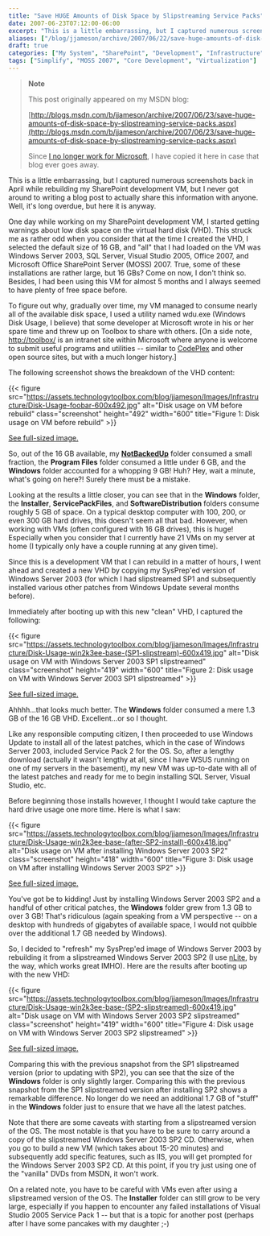 ```yaml
---
title: "Save HUGE Amounts of Disk Space by Slipstreaming Service Packs"
date: 2007-06-23T07:12:00-06:00
excerpt: "This is a little embarrassing, but I captured numerous screenshots back in April while rebuilding my SharePoint development VM, but I never got around to writing a blog post to actually share this information with anyone. Well, it's long overdue, but..."
aliases: ["/blog/jjameson/archive/2007/06/22/save-huge-amounts-of-disk-space-by-slipstreaming-service-packs.aspx", "/blog/jjameson/archive/2007/06/23/save-huge-amounts-of-disk-space-by-slipstreaming-service-packs.aspx"]
draft: true
categories: ["My System", "SharePoint", "Development", "Infrastructure"]
tags: ["Simplify", "MOSS 2007", "Core Development", "Virtualization"]
---
```


> **Note**
>
> This post originally appeared on my MSDN blog:
>
> [http://blogs.msdn.com/b/jjameson/archive/2007/06/23/save-huge-amounts-of-disk-space-by-slipstreaming-service-packs.aspx](http://blogs.msdn.com/b/jjameson/archive/2007/06/23/save-huge-amounts-of-disk-space-by-slipstreaming-service-packs.aspx)
>
> Since [I no longer work for Microsoft](/blog/jjameson/2011/09/02/last-day-with-microsoft), I have copied it here in case that blog                 ever goes away.

This is a little embarrassing, but I captured numerous screenshots back in April         while rebuilding my SharePoint development VM, but I never got around to writing         a blog post to actually share this information with anyone. Well, it's long overdue,         but here it is anyway.

One day while working on my SharePoint development VM, I started getting warnings         about low disk space on the virtual hard disk (VHD). This struck me as rather odd         when you consider that at the time I created the VHD, I selected the default size         of 16 GB, and "all" that I had loaded on the VM was Windows Server 2003, SQL Server,         Visual Studio 2005, Office 2007, and Microsoft Office SharePoint Server (MOSS) 2007.         True, some of these installations are rather large, but 16 GBs? Come on now, I don't         think so. Besides, I had been using this VM for almost 5 months and I always seemed         to have plenty of free space before.

To figure out why, gradually over time, my VM managed to consume nearly all of the         available disk space, I used a utility named wdu.exe (Windows Disk Usage, I believe)         that some developer at Microsoft wrote in his or her spare time and threw up on         Toolbox to share with others. [On a side note, [http://toolbox/](http://toolbox/)         is an intranet site within Microsoft where anyone is welcome to submit useful programs         and utilities -- similar to [CodePlex](http://www.codeplex.com/) and         other open source sites, but with a much longer history.]

The following screenshot shows the breakdown of the VHD content:

{{< figure
src="https://assets.technologytoolbox.com/blog/jjameson/Images/Infrastructure/Disk-Usage-foobar-600x492.jpg"
alt="Disk usage on VM before rebuild"
class="screenshot"
height="492"
width="600"
title="Figure 1: Disk usage on VM before rebuild" >}}

[See full-sized image.](https://assets.technologytoolbox.com/blog/jjameson/Images/Infrastructure/Disk-Usage-foobar-775x635.jpg)

So, out of the 16 GB available, my [**NotBackedUp**](/blog/jjameson/2007/03/22/backedup-and-notbackedup) folder consumed a small fraction, the **Program
Files** folder consumed a little under 6 GB, and the **Windows**         folder accounted for a whopping 9 GB! Huh? Hey, wait a minute, what's going on here?!         Surely there must be a mistake.

Looking at the results a little closer, you can see that in the **Windows**         folder, the **Installer**, **ServicePackFiles**, and **SoftwareDistribution** folders consume roughly 5 GB of space. On a typical         desktop computer with 100, 200, or even 300 GB hard drives, this doesn't seem all         that bad. However, when working with VMs (often configured with 16 GB drives), this         is huge! Especially when you consider that I currently have 21 VMs on my server         at home (I typically only have a couple running at any given time).

Since this is a development VM that I can rebuild in a matter of hours, I went ahead         and created a new VHD by copying my SysPrep'ed version of Windows Server 2003 (for         which I had slipstreamed SP1 and subsequently installed various other patches from         Windows Update several months before).

Immediately after booting up with this new "clean" VHD, I captured the following:

{{< figure
src="https://assets.technologytoolbox.com/blog/jjameson/Images/Infrastructure/Disk-Usage-win2k3ee-base-(SP1-slipstream)-600x419.jpg"
alt="Disk usage on VM with Windows Server 2003 SP1 slipstreamed"
class="screenshot"
height="419"
width="600"
title="Figure 2: Disk usage on VM with Windows Server 2003 SP1 slipstreamed" >}}

[See full-sized image.](https://assets.technologytoolbox.com/blog/jjameson/Images/Infrastructure/Disk-Usage-win2k3ee-base-%28SP1-slipstream%29-768x536.jpg)

Ahhhh...that looks much better. The **Windows** folder consumed a mere         1.3 GB of the 16 GB VHD. Excellent...or so I thought.

Like any responsible computing citizen, I then proceeded to use Windows Update to         install all of the latest patches, which in the case of Windows Server 2003, included         Service Pack 2 for the OS. So, after a lengthy download (actually it wasn't lengthy         at all, since I have WSUS running on one of my servers in the basement), my new         VM was up-to-date with all of the latest patches and ready for me to begin installing         SQL Server, Visual Studio, etc.

Before beginning those installs however, I thought I would take capture the hard         drive usage one more time. Here is what I saw:

{{< figure
src="https://assets.technologytoolbox.com/blog/jjameson/Images/Infrastructure/Disk-Usage-win2k3ee-base-(after-SP2-install)-600x418.jpg"
alt="Disk usage on VM after installing Windows Server 2003 SP2"
class="screenshot"
height="418"
width="600"
title="Figure 3: Disk usage on VM after installing Windows Server 2003 SP2" >}}

[See full-sized image.](https://assets.technologytoolbox.com/blog/jjameson/Images/Infrastructure/Disk-Usage-win2k3ee-base-%28after-SP2-install%29-768x535.jpg)

You've got be to kidding! Just by installing Windows Server 2003 SP2 and a handful         of other critical patches, the **Windows** folder grew from 1.3 GB         to over 3 GB! That's ridiculous (again speaking from a VM perspective -- on a desktop         with hundreds of gigabytes of available space, I would not quibble over the additional         1.7 GB needed by Windows).

So, I decided to "refresh" my SysPrep'ed image of Windows Server 2003 by rebuilding         it from a slipstreamed Windows Server 2003 SP2 (I use [nLite](http://www.nliteos.com/), by the way, which works great IMHO). Here are the results after booting         up with the new VHD:

{{< figure
src="https://assets.technologytoolbox.com/blog/jjameson/Images/Infrastructure/Disk-Usage-win2k3ee-base-(SP2-slipstreamed)-600x419.jpg"
alt="Disk usage on VM with Windows Server 2003 SP2 slipstreamed"
class="screenshot"
height="419"
width="600"
title="Figure 4: Disk usage on VM with Windows Server 2003 SP2 slipstreamed" >}}

[See full-sized image.](https://assets.technologytoolbox.com/blog/jjameson/Images/Infrastructure/Disk-Usage-win2k3ee-base-%28SP2-slipstreamed%29-600x419.jpg)

Comparing this with the previous snapshot from the SP1 slipstreamed version (prior         to updating with SP2), you can see that the size of the **Windows**         folder is only slightly larger. Comparing this with the previous snapshot from the         SP1 slipstreamed version after installing SP2 shows a remarkable difference. No         longer do we need an additional 1.7 GB of "stuff" in the **Windows**         folder just to ensure that we have all the latest patches.

Note that there are some caveats with starting from a slipstreamed version of the         OS. The most notable is that you have to be sure to carry around a copy of the slipstreamed         Windows Server 2003 SP2 CD. Otherwise, when you go to build a new VM (which takes         about 15-20 minutes) and subsequently add specific features, such as IIS, you will         get prompted for the Windows Server 2003 SP2 CD. At this point, if you try just         using one of the "vanilla" DVDs from MSDN, it won't work.

On a related note, you have to be careful with VMs even after using a slipstreamed         version of the OS. The **Installer** folder can still grow to be very         large, especially if you happen to encounter any failed installations of Visual         Studio 2005 Service Pack 1 -- but that is a topic for another post (perhaps after         I have some pancakes with my daughter ;-)

